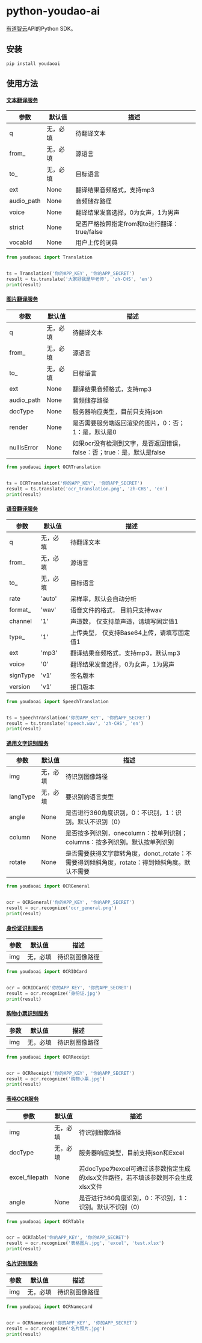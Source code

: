 # python-youdao-ai
[有道智云](https://ai.youdao.com)API的Python SDK。

## 安装

```
pip install youdaoai
```

## 使用方法

#### [文本翻译服务](https://ai.youdao.com/DOCSIRMA/html/%E8%87%AA%E7%84%B6%E8%AF%AD%E8%A8%80%E7%BF%BB%E8%AF%91/API%E6%96%87%E6%A1%A3/%E6%96%87%E6%9C%AC%E7%BF%BB%E8%AF%91%E6%9C%8D%E5%8A%A1/%E6%96%87%E6%9C%AC%E7%BF%BB%E8%AF%91%E6%9C%8D%E5%8A%A1-API%E6%96%87%E6%A1%A3.html)

| 参数			| 默认值			| 描述			|
| ------------- | ------------- | ------------- |
| q				| 无，必填		| 待翻译文本		|
| from_			| 无，必填		| 源语言			|
| to_			| 无，必填		| 目标语言		|
| ext			| None			| 翻译结果音频格式，支持mp3 |
| audio_path	| None			| 音频储存路径 |
| voice			| None			| 翻译结果发音选择，0为女声，1为男声 |
| strict		| None			| 是否严格按照指定from和to进行翻译：true/false |
| vocabId		| None			| 用户上传的词典 |

```Python
from youdaoai import Translation


ts = Translation('你的APP_KEY', '你的APP_SECRET')
result = ts.translate('大家好我是毕老师', 'zh-CHS', 'en')
print(result)
```

#### [图片翻译服务](https://ai.youdao.com/DOCSIRMA/html/%E8%87%AA%E7%84%B6%E8%AF%AD%E8%A8%80%E7%BF%BB%E8%AF%91/API%E6%96%87%E6%A1%A3/%E5%9B%BE%E7%89%87%E7%BF%BB%E8%AF%91%E6%9C%8D%E5%8A%A1/%E5%9B%BE%E7%89%87%E7%BF%BB%E8%AF%91%E6%9C%8D%E5%8A%A1-API%E6%96%87%E6%A1%A3.html)

| 参数			| 默认值			| 描述			|
| ------------- | ------------- | ------------- |
| q				| 无，必填		| 待翻译文本		|
| from_			| 无，必填		| 源语言			|
| to_			| 无，必填		| 目标语言		|
| ext			| None			| 翻译结果音频格式，支持mp3 |
| audio_path	| None			| 音频储存路径 |
| docType		| None			| 服务器响应类型，目前只支持json |
| render		| None			| 是否需要服务端返回渲染的图片，0：否；1：是，默认是0 |
| nullIsError	| None			| 如果ocr没有检测到文字，是否返回错误，false：否；true：是，默认是false |

```Python
from youdaoai import OCRTranslation


ts = OCRTranslation('你的APP_KEY', '你的APP_SECRET')
result = ts.translate('ocr_translation.png', 'zh-CHS', 'en')
print(result)
```

#### [语音翻译服务](https://ai.youdao.com/DOCSIRMA/html/%E8%87%AA%E7%84%B6%E8%AF%AD%E8%A8%80%E7%BF%BB%E8%AF%91/API%E6%96%87%E6%A1%A3/%E8%AF%AD%E9%9F%B3%E7%BF%BB%E8%AF%91%E6%9C%8D%E5%8A%A1/%E8%AF%AD%E9%9F%B3%E7%BF%BB%E8%AF%91%E6%9C%8D%E5%8A%A1-API%E6%96%87%E6%A1%A3.html)

| 参数			| 默认值			| 描述			|
| ------------- | ------------- | ------------- |
| q				| 无，必填		| 待翻译文本		|
| from_			| 无，必填		| 源语言			|
| to_			| 无，必填		| 目标语言		|
| rate			| 'auto'		| 采样率，默认会自动分析 |
| format_		| 'wav'			| 语音文件的格式， 目前只支持wav |
| channel		| '1'			| 声道数， 仅支持单声道，请填写固定值1 |
| type_			| '1'			| 上传类型， 仅支持Base64上传，请填写固定值1 |
| ext			| 'mp3'			| 翻译结果音频格式，支持mp3，默认mp3 |
| voice			| '0'			| 翻译结果发音选择，0为女声，1为男声 |
| signType		| 'v1'			| 签名版本 |
| version		| 'v1'			| 接口版本 |

```Python
from youdaoai import SpeechTranslation


ts = SpeechTranslation('你的APP_KEY', '你的APP_SECRET')
result = ts.translate('speech.wav', 'zh-CHS', 'en')
print(result)
```

#### [通用文字识别服务](https://ai.youdao.com/DOCSIRMA/html/%E6%96%87%E5%AD%97%E8%AF%86%E5%88%ABOCR/API%E6%96%87%E6%A1%A3/%E9%80%9A%E7%94%A8%E6%96%87%E5%AD%97%E8%AF%86%E5%88%AB%E6%9C%8D%E5%8A%A1/%E9%80%9A%E7%94%A8%E6%96%87%E5%AD%97%E8%AF%86%E5%88%AB%E6%9C%8D%E5%8A%A1-API%E6%96%87%E6%A1%A3.html)

| 参数			| 默认值			| 描述			|
| ------------- | ------------- | ------------- |
| img			| 无，必填		| 待识别图像路径		|
| langType		| 无，必填		| 要识别的语言类型	|
| angle			| None	| 是否进行360角度识别，0：不识别，1：识别。默认不识别（0） |
| column		| None	| 是否按多列识别，onecolumn：按单列识别；columns：按多列识别。默认按单列识别 |
| rotate		| None	| 是否需要获得文字旋转角度，donot_rotate：不需要得到倾斜角度，rotate：得到倾斜角度。默认不需要 |

```Python
from youdaoai import OCRGeneral


ocr = OCRGeneral('你的APP_KEY', '你的APP_SECRET')
result = ocr.recognize('ocr_general.png')
print(result)
```

#### [身份证识别服务](https://ai.youdao.com/DOCSIRMA/html/%E6%96%87%E5%AD%97%E8%AF%86%E5%88%ABOCR/API%E6%96%87%E6%A1%A3/%E9%80%9A%E7%94%A8%E6%96%87%E5%AD%97%E8%AF%86%E5%88%AB%E6%9C%8D%E5%8A%A1/%E9%80%9A%E7%94%A8%E6%96%87%E5%AD%97%E8%AF%86%E5%88%AB%E6%9C%8D%E5%8A%A1-API%E6%96%87%E6%A1%A3.html)

| 参数			| 默认值			| 描述			|
| ------------- | ------------- | ------------- |
| img			| 无，必填		| 待识别图像路径		|

```Python
from youdaoai import OCRIDCard


ocr = OCRIDCard('你的APP_KEY', '你的APP_SECRET')
result = ocr.recognize('身份证.jpg')
print(result)
```

#### [购物小票识别服务](https://ai.youdao.com/DOCSIRMA/html/%E6%96%87%E5%AD%97%E8%AF%86%E5%88%ABOCR/API%E6%96%87%E6%A1%A3/%E8%B4%AD%E7%89%A9%E5%B0%8F%E7%A5%A8%E8%AF%86%E5%88%AB%E6%9C%8D%E5%8A%A1/%E8%B4%AD%E7%89%A9%E5%B0%8F%E7%A5%A8%E8%AF%86%E5%88%AB%E6%9C%8D%E5%8A%A1-API%E6%96%87%E6%A1%A3.html)

| 参数			| 默认值			| 描述			|
| ------------- | ------------- | ------------- |
| img			| 无，必填		| 待识别图像路径		|

```Python
from youdaoai import OCRReceipt


ocr = OCRReceipt('你的APP_KEY', '你的APP_SECRET')
result = ocr.recognize('购物小票.jpg')
print(result)
```

#### [表格OCR服务](https://ai.youdao.com/DOCSIRMA/html/%E6%96%87%E5%AD%97%E8%AF%86%E5%88%ABOCR/API%E6%96%87%E6%A1%A3/%E8%A1%A8%E6%A0%BCOCR%E6%9C%8D%E5%8A%A1/%E8%A1%A8%E6%A0%BCOCR%E6%9C%8D%E5%8A%A1-API%E6%96%87%E6%A1%A3.html)

| 参数			| 默认值			| 描述			|
| ------------- | ------------- | ------------- |
| img			| 无，必填	| 待识别图像路径		|
| docType		| 无，必填	| 服务器响应类型，目前支持json和Excel	|
| excel_filepath | None		| 若docType为excel可通过该参数指定生成的xlsx文件路径，若不填该参数则不会生成xlsx文件|
| angle			| None		| 是否进行360角度识别，0：不识别，1：识别。默认不识别（0） |

```Python
from youdaoai import OCRTable


ocr = OCRTable('你的APP_KEY', '你的APP_SECRET')
result = ocr.recognize('表格图片.jpg', 'excel', 'test.xlsx')
print(result)
```

#### [名片识别服务](https://ai.youdao.com/DOCSIRMA/html/%E6%96%87%E5%AD%97%E8%AF%86%E5%88%ABOCR/API%E6%96%87%E6%A1%A3/%E5%90%8D%E7%89%87%E8%AF%86%E5%88%AB%E6%9C%8D%E5%8A%A1/%E5%90%8D%E7%89%87%E8%AF%86%E5%88%AB%E6%9C%8D%E5%8A%A1-API%E6%96%87%E6%A1%A3.html)

| 参数			| 默认值			| 描述			|
| ------------- | ------------- | ------------- |
| img			| 无，必填		| 待识别图像路径		|

```Python
from youdaoai import OCRNamecard


ocr = OCRNamecard('你的APP_KEY', '你的APP_SECRET')
result = ocr.recognize('名片照片.jpg')
print(result)
```